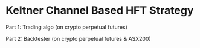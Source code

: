 # Keltner Channel Based HFT Strategy

Part 1: Trading algo (on crypto perpetual futures)

Part 2: Backtester (on crypto perpetual futures & ASX200)
